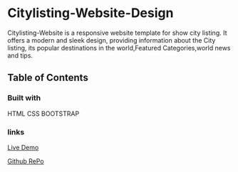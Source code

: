  # Citylisting-Website-Design

 Citylisting-Website is a responsive website template for  show  city listing. It offers a modern and sleek design, 
 providing information about the  City listing, its popular destinations in the world,Featured Categories,world news and tips.

 ## Table of Contents

 ### Built with
 HTML CSS  BOOTSTRAP

### links

[Live Demo](https://ahmedzakariahabib.github.io/Citylisting-Website-Design/)

[Github RePo](https://github.com/ahmedzakariahabib/Citylisting-Website-Design)





 
